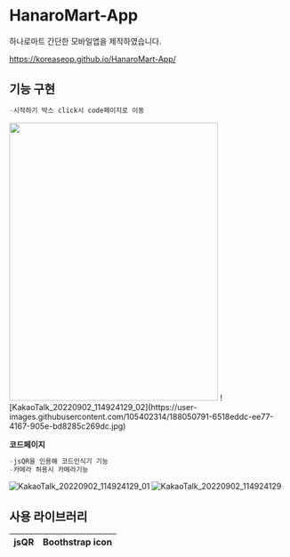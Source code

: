 # HanaroMart-App

하나로마트 간단한 모바일앱을 제작하였습니다.

https://koreaseop.github.io/HanaroMart-App/


## 기능 구현
```c
-시작하기 박스 click시 code페이지로 이동
```
<img src="https://user-images.githubusercontent.com/105402314/188050791-6518eddc-ee77-4167-905e-bd8285c269dc.jpg" width="375" height="500"/>
![KakaoTalk_20220902_114924129_02](https://user-images.githubusercontent.com/105402314/188050791-6518eddc-ee77-4167-905e-bd8285c269dc.jpg)

**코드페이지**
```c
-jsQR을 인용해 코드인식기 기능
-카메라 허용시 카메라기능
```
![KakaoTalk_20220902_114924129_01](https://user-images.githubusercontent.com/105402314/188050807-ce8b2fc2-dba1-4ad2-8570-c0bb7c900b35.jpg)
![KakaoTalk_20220902_114924129](https://user-images.githubusercontent.com/105402314/188050816-ab1bc485-af2a-4e75-ab6b-2684a1ebbc3d.jpg)


## 사용 라이브러리
|jsQR|Boothstrap icon|
|---|---|

